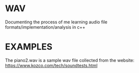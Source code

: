 # WAV
Documenting the process of me learning audio file formats/implementation/analysis in c++ 

# EXAMPLES
The piano2.wav is a sample wav file collected from the website: https://www.kozco.com/tech/soundtests.html 

